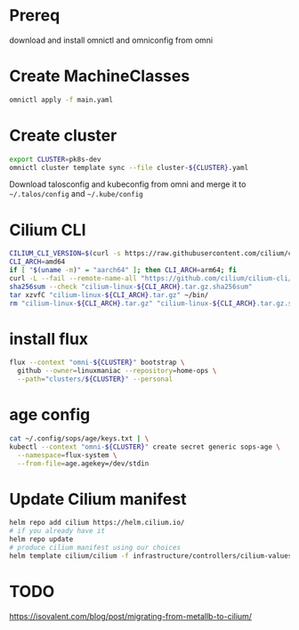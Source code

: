 Prereq
======
download and install omnictl and omniconfig from omni


Create MachineClasses
=====================
```bash
omnictl apply -f main.yaml
```

Create cluster
==============
```bash
export CLUSTER=pk8s-dev
omnictl cluster template sync --file cluster-${CLUSTER}.yaml
```
Download talosconfig and kubeconfig from omni and merge it to
``~/.talos/config`` and ``~/.kube/config``

Cilium CLI
==========
```bash
CILIUM_CLI_VERSION=$(curl -s https://raw.githubusercontent.com/cilium/cilium-cli/main/stable.txt)
CLI_ARCH=amd64
if [ "$(uname -m)" = "aarch64" ]; then CLI_ARCH=arm64; fi
curl -L --fail --remote-name-all "https://github.com/cilium/cilium-cli/releases/download/${CILIUM_CLI_VERSION}/cilium-linux-${CLI_ARCH}.tar.gz{,.sha256sum}"
sha256sum --check "cilium-linux-${CLI_ARCH}.tar.gz.sha256sum"
tar xzvfC "cilium-linux-${CLI_ARCH}.tar.gz" ~/bin/
rm "cilium-linux-${CLI_ARCH}.tar.gz" "cilium-linux-${CLI_ARCH}.tar.gz.sha256sum"
```

install flux
============

```bash
flux --context "omni-${CLUSTER}" bootstrap \
  github --owner=linuxmaniac --repository=home-ops \
  --path="clusters/${CLUSTER}" --personal
```

age config
==========
```bash
cat ~/.config/sops/age/keys.txt | \
kubectl --context "omni-${CLUSTER}" create secret generic sops-age \
  --namespace=flux-system \
  --from-file=age.agekey=/dev/stdin
```

Update Cilium manifest
======================

```bash
helm repo add cilium https://helm.cilium.io/
# if you already have it
helm repo update
# produce cilium manifest using our choices
helm template cilium/cilium -f infrastructure/controllers/cilium-values.yaml --namespace kube-system > infrastructure/controllers/cilium.yaml
```

TODO
====
https://isovalent.com/blog/post/migrating-from-metallb-to-cilium/
